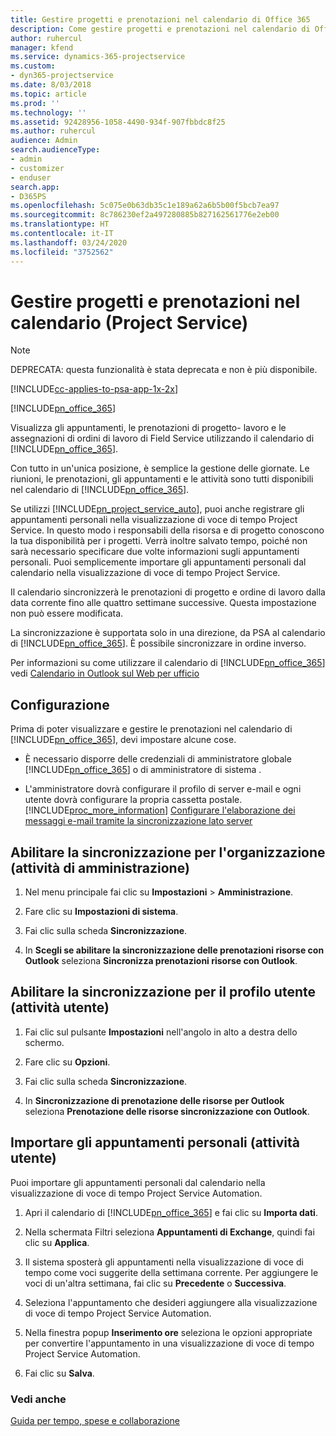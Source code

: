 ```yaml
---
title: Gestire progetti e prenotazioni nel calendario di Office 365
description: Come gestire progetti e prenotazioni nel calendario di Office 365
author: ruhercul
manager: kfend
ms.service: dynamics-365-projectservice
ms.custom:
- dyn365-projectservice
ms.date: 8/03/2018
ms.topic: article
ms.prod: ''
ms.technology: ''
ms.assetid: 92428956-1058-4490-934f-907fbbdc8f25
ms.author: ruhercul
audience: Admin
search.audienceType:
- admin
- customizer
- enduser
search.app:
- D365PS
ms.openlocfilehash: 5c075e0b63db35c1e189a62a6b5b00f5bcb7ea97
ms.sourcegitcommit: 8c786230ef2a497280885b827162561776e2eb00
ms.translationtype: HT
ms.contentlocale: it-IT
ms.lasthandoff: 03/24/2020
ms.locfileid: "3752562"
---
```

# <a name="manage-projects-and-bookings-in-your-calendar-project-service"></a>Gestire progetti e prenotazioni nel calendario (Project Service)

> [!Note]
> DEPRECATA: questa funzionalità è stata deprecata e non è più disponibile.

[!INCLUDE[cc-applies-to-psa-app-1x-2x](../includes/cc-applies-to-psa-app-1x-2x.md)]

[!INCLUDE[pn_office_365](../includes/pn-office-365.md)] 

Visualizza gli appuntamenti, le prenotazioni di progetto- lavoro e le assegnazioni di ordini di lavoro di Field Service utilizzando il calendario di [!INCLUDE[pn_office_365](../includes/pn-office-365.md)].  
  
 Con tutto in un'unica posizione, è semplice la gestione delle giornate. Le riunioni, le prenotazioni, gli appuntamenti e le attività sono tutti disponibili nel calendario di [!INCLUDE[pn_office_365](../includes/pn-office-365.md)].  
  
 Se utilizzi [!INCLUDE[pn_project_service_auto](../includes/pn-project-service-auto.md)], puoi anche registrare gli appuntamenti personali nella visualizzazione di voce di tempo Project Service. In questo modo i responsabili della risorsa e di progetto conoscono la tua disponibilità per i progetti. Verrà inoltre salvato tempo, poiché non sarà necessario specificare due volte informazioni sugli appuntamenti personali. Puoi semplicemente importare gli appuntamenti personali dal calendario nella visualizzazione di voce di tempo Project Service.  
  
 Il calendario sincronizzerà le prenotazioni di progetto e ordine di lavoro dalla data corrente fino alle quattro settimane successive. Questa impostazione non può essere modificata.  
  
 La sincronizzazione è supportata solo in una direzione, da PSA al calendario di [!INCLUDE[pn_office_365](../includes/pn-office-365.md)]. È possibile sincronizzare in ordine inverso. 
  
 Per informazioni su come utilizzare il calendario di [!INCLUDE[pn_office_365](../includes/pn-office-365.md)] vedi [Calendario in Outlook sul Web per ufficio](https://support.office.com/article/Calendar-in-Outlook-on-the-web-for-business-5219c457-d1fe-4c2f-9032-1a816b88e936)  
  
## <a name="setup"></a>Configurazione  
 Prima di poter visualizzare e gestire le prenotazioni nel calendario di [!INCLUDE[pn_office_365](../includes/pn-office-365.md)], devi impostare alcune cose.  
  
- È necessario disporre delle credenziali di amministratore globale [!INCLUDE[pn_office_365](../includes/pn-office-365.md)] o di amministratore di sistema .  
  
- L'amministratore dovrà configurare il profilo di server e-mail e ogni utente dovrà configurare la propria cassetta postale. [!INCLUDE[proc_more_information](../includes/proc-more-information.md)] [Configurare l'elaborazione dei messaggi e-mail tramite la sincronizzazione lato server](../admin/set-up-server-side-synchronization-of-email-appointments-contacts-and-tasks.md)  
  
## <a name="turn-on-synchronization-for-your-organization-admin-task"></a>Abilitare la sincronizzazione per l'organizzazione (attività di amministrazione)  
  
1.  Nel menu principale fai clic su **Impostazioni** > **Amministrazione**.  
  
2.  Fare clic su **Impostazioni di sistema**.  
  
3.  Fai clic sulla scheda **Sincronizzazione**.  
  
4.  In **Scegli se abilitare la sincronizzazione delle prenotazioni risorse con Outlook** seleziona **Sincronizza prenotazioni risorse con Outlook**.  
  
## <a name="turn-on-synchronization-for-your-user-profile-user-task"></a>Abilitare la sincronizzazione per il profilo utente (attività utente)  
  
1.  Fai clic sul pulsante **Impostazioni** nell'angolo in alto a destra dello schermo.  
  
2.  Fare clic su **Opzioni**.  
  
3.  Fai clic sulla scheda **Sincronizzazione**.  
  
4.  In **Sincronizzazione di prenotazione delle risorse per Outlook** seleziona **Prenotazione delle risorse sincronizzazione con Outlook**.  
  
## <a name="import-your-personal-appointments-user-task"></a>Importare gli appuntamenti personali (attività utente)  
 Puoi importare gli appuntamenti personali dal calendario nella visualizzazione di voce di tempo Project Service Automation.  
  
1. Apri il calendario di [!INCLUDE[pn_office_365](../includes/pn-office-365.md)] e fai clic su **Importa dati**.  
  
2. Nella schermata Filtri seleziona **Appuntamenti di Exchange**, quindi fai clic su **Applica**.  
  
3. Il sistema sposterà gli appuntamenti nella visualizzazione di voce di tempo come voci suggerite della settimana corrente. Per aggiungere le voci di un'altra settimana, fai clic su **Precedente** o **Successiva**.  
  
4. Seleziona l'appuntamento che desideri aggiungere alla visualizzazione di voce di tempo Project Service Automation.  
  
5. Nella finestra popup **Inserimento ore** seleziona le opzioni appropriate per convertire l'appuntamento in una visualizzazione di voce di tempo Project Service Automation.  
  
6. Fai clic su **Salva**.  
  
### <a name="see-also"></a>Vedi anche  
 [Guida per tempo, spese e collaborazione](../project-service/time-expense-collaboration-guide.md)
